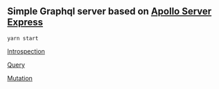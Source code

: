 ## Simple Graphql server based on [Apollo Server Express](https://github.com/apollographql/apollo-server)

`yarn start`

[Introspection](<http://localhost:4000/graphiql?query=%7B%0A%20%20__type(name%3A%20%22Driver%22)%20%7B%0A%20%20%20%20name%0A%20%20%20%20kind%0A%20%20%20%20fields%20%7B%0A%20%20%20%20%20%20name%0A%20%20%20%20%20%20type%20%7B%0A%20%20%20%20%20%20%20%20name%0A%20%20%20%20%20%20%20%20kind%0A%20%20%20%20%20%20%7D%0A%20%20%20%20%7D%0A%20%20%7D%0A%7D%0A>)

[Query](http://localhost:4000/graphiql?query=query%20%7B%0A%20%20drivers%20%7B%0A%20%20%20%20firstname%0A%20%20%7D%0A%7D%0A)

[Mutation](<http://localhost:4000/graphiql?query=mutation%20%7B%0A%20%20add_driver(driver%3A%20%7Bfirstname%3A%20%22Jeremy%22%2C%20lastname%3A%22Prost%22%2C%20cars%3A%20%5B%220%22%2C%20%222%22%5D%7D)%20%7B%0A%20%20%20%20firstname%0A%20%20%20%20cars%20%7B%0A%20%20%20%20%20%20name%0A%20%20%20%20%7D%0A%20%20%7D%0A%7D%0A>)
